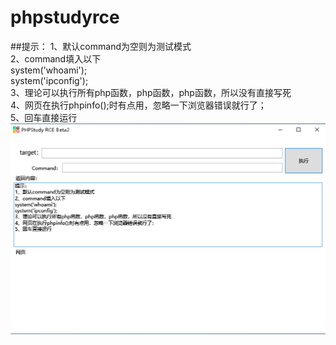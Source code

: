 # phpstudyrce

##提示：
1、默认command为空则为测试模式  
2、command填入以下  
system('whoami');  
system('ipconfig');  
3、理论可以执行所有php函数，php函数，php函数，所以没有直接写死  
4、网页在执行phpinfo();时有点用，忽略一下浏览器错误就行了；  
5、回车直接运行  
![](https://github.com/aimorc/phpstudyrce/blob/master/Main.png)
